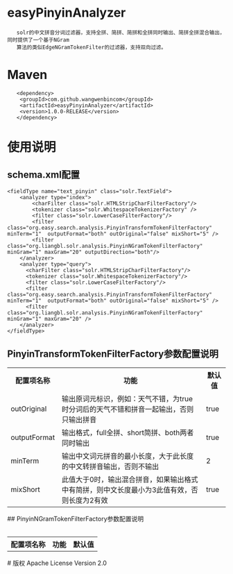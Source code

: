 # easyPinyinAnalyzer
       solr的中文拼音分词过滤器，支持全拼、简拼、简拼和全拼同时输出、简拼全拼混合输出，同时提供了一个基于NGram
       算法的类似EdgeNGramTokenFilter的过滤器，支持双向过滤。
# Maven
       <dependency>
        <groupId>com.github.wangwenbincom</groupId>
        <artifactId>easyPinyinAnalyzer</artifactId>
        <version>1.0.0-RELEASE</version>
       </dependency>
# 使用说明 
## schema.xml配置
	<fieldType name="text_pinyin" class="solr.TextField">
		<analyzer type="index">
			<charFilter class="solr.HTMLStripCharFilterFactory"/>
			<tokenizer class="solr.WhitespaceTokenizerFactory" />			
			<filter class="solr.LowerCaseFilterFactory"/>
			<filter class="org.easy.search.analysis.PinyinTransformTokenFilterFactory" minTerm="1"  outputFormat="both" outOriginal="false" mixShort="5" />
			<filter class="org.liangbl.solr.analysis.PinyinNGramTokenFilterFactory" minGram="1" maxGram="20" outputDirection="both"/>
		</analyzer>
		<analyzer type="query">
		  <charFilter class="solr.HTMLStripCharFilterFactory"/>
		  <tokenizer class="solr.WhitespaceTokenizerFactory"/> 
		  <filter class="solr.LowerCaseFilterFactory"/>
		  <filter class="org.easy.search.analysis.PinyinTransformTokenFilterFactory" minTerm="1"  outputFormat="both" outOriginal="false" mixShort="5" />
		  <filter class="org.liangbl.solr.analysis.PinyinNGramTokenFilterFactory" minGram="1" maxGram="20" />
		</analyzer>
	</fieldType>
## PinyinTransformTokenFilterFactory参数配置说明
<table>
	<tr><th>配置项名称</th><th>功能</th><th>默认值</th></tr>	
	<tr><td>outOriginal</td><td>输出原词元标识，例如：天气不错，为true时分词后的天气不错和拼音一起输出，否则只输出拼音</td><td>true</td></tr>
	<tr><td>outputFormat</td><td>输出格式，full全拼、short简拼、both两者同时输出</td><td>true</td></tr>
	<tr><td>minTerm</td><td>输出中文词元拼音的最小长度，大于此长度的中文转拼音输出，否则不输出</td><td>2</td></tr>
	<tr><td>mixShort</td><td>此值大于0时，输出混合拼音，如果输出格式中有简拼，则中文长度最小为3此值有效，否则长度为2有效</td><td>true</td></tr>	
<table>
## PinyinNGramTokenFilterFactory参数配置说明
<table>
	<tr><th>配置项名称</th><th>功能</th><th>默认值</th></tr>
<table>
# 版权
       Apache License Version 2.0
